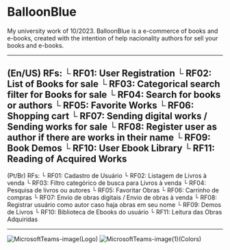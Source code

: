 # BalloonBlue
My university work of 10/2023. BalloonBlue is a e-commerce of books and e-books, created with the intention of help nacionality authors for sell your books and e-books.


_______________________________________________________________
(En/US)
RFs:
└ RF01: User Registration
└ RF02: List of Books for sale
└ RF03: Categorical search filter for Books for sale
└ RF04: Search for books or authors
└ RF05: Favorite Works
└ RF06: Shopping cart
└ RF07: Sending digital works / Sending works for sale
└ RF08: Register user as author if there are works in their name
└ RF09: Book Demos
└ RF10: User Ebook Library
└ RF11: Reading of Acquired Works
----------------------------------------------------------------
(Pt/Br)
RFs:
└ RF01: Cadastro de Usuário
└ RF02: Listagem de Livros à venda
└ RF03: Filtro categórico de busca para Livros à venda
└ RF04: Pesquisa de livros ou autores
└ RF05: Favoritar Obras
└ RF06: Carrinho de compras
└ RF07: Envio de obras digitais / Envio de obras à venda
└ RF08: Registrar usuário como autor caso haja obras em seu nome
└ RF09: Demos de Livros
└ RF10: Biblioteca de Ebooks do usuário
└ RF11: Leitura das Obras Adquiridas
_______________________________________________________________


![MicrosoftTeams-image](https://github.com/HenryCJr/BalloonBlue/assets/104084891/49530109-34c7-49eb-8180-046525ace9a4)(Logo)
![MicrosoftTeams-image(1)](https://github.com/HenryCJr/BalloonBlue/assets/104084891/4ff361a8-57cd-4cc3-9bf7-116fc38bcb78)(Colors)

